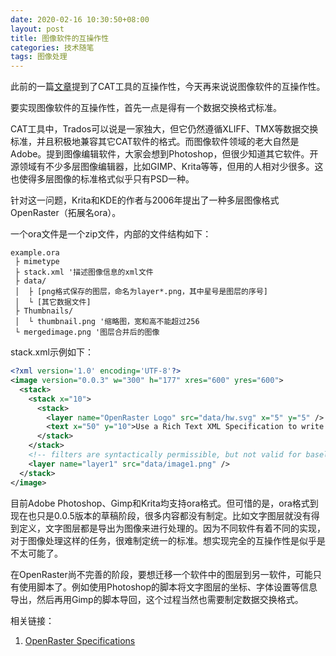 ```yaml
---
date: 2020-02-16 10:30:50+08:00
layout: post
title: 图像软件的互操作性
categories: 技术随笔
tags: 图像处理
---
```


此前的一篇[文章](http://blog.xulihang.me/interoperatability-of-CAT-tools/)提到了CAT工具的互操作性，今天再来说说图像软件的互操作性。

要实现图像软件的互操作性，首先一点是得有一个数据交换格式标准。

CAT工具中，Trados可以说是一家独大，但它仍然遵循XLIFF、TMX等数据交换标准，并且积极地兼容其它CAT软件的格式。而图像软件领域的老大自然是Adobe。提到图像编辑软件，大家会想到Photoshop，但很少知道其它软件。开源领域有不少多层图像编辑器，比如GIMP、Krita等等，但用的人相对少很多。这也使得多层图像的标准格式似乎只有PSD一种。

针对这一问题，Krita和KDE的作者与2006年提出了一种多层图像格式OpenRaster（拓展名ora）。

一个ora文件是一个zip文件，内部的文件结构如下：

```
example.ora
 ├ mimetype
 ├ stack.xml '描述图像信息的xml文件
 ├ data/
 │  ├ [png格式保存的图层，命名为layer*.png，其中星号是图层的序号]
 │  └ [其它数据文件]
 ├ Thumbnails/
 │  └ thumbnail.png '缩略图，宽和高不能超过256
 └ mergedimage.png '图层合并后的图像
```

stack.xml示例如下：

```xml
<?xml version='1.0' encoding='UTF-8'?>
<image version="0.0.3" w="300" h="177" xres="600" yres="600">
  <stack>
    <stack x="10">
      <stack>
        <layer name="OpenRaster Logo" src="data/hw.svg" x="5" y="5" />
        <text x="50" y="10">Use a Rich Text XML Specification to write cool text in your OpenRaster File</text>
      </stack>
    </stack>
    <!-- filters are syntactically permissible, but not valid for baseline -->
    <layer name="layer1" src="data/image1.png" />
  </stack>
</image>
```

目前Adobe Photoshop、Gimp和Krita均支持ora格式。但可惜的是，ora格式到现在也只是0.0.5版本的草稿阶段，很多内容都没有制定。比如文字图层就没有得到定义，文字图层都是导出为图像来进行处理的。因为不同软件有着不同的实现，对于图像处理这样的任务，很难制定统一的标准。想实现完全的互操作性是似乎是不太可能了。

在OpenRaster尚不完善的阶段，要想迁移一个软件中的图层到另一软件，可能只有使用脚本了。例如使用Photoshop的脚本将文字图层的坐标、字体设置等信息导出，然后再用Gimp的脚本导回，这个过程当然也需要制定数据交换格式。

相关链接：

1. [OpenRaster Specifications](https://www.openraster.org/)

